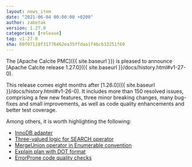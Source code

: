 ```yaml
---
layout: news_item
date: "2021-06-04 00:00:00 +0200"
author: zabetak
version: 1.27.0
categories: [release]
tag: v1-27-0
sha: 60f07118f31776462ea35ffdaa1f46c633251f69
---
```

<!--
{% comment %}
Licensed to the Apache Software Foundation (ASF) under one or more
contributor license agreements.  See the NOTICE file distributed with
this work for additional information regarding copyright ownership.
The ASF licenses this file to you under the Apache License, Version 2.0
(the "License"); you may not use this file except in compliance with
the License.  You may obtain a copy of the License at

http://www.apache.org/licenses/LICENSE-2.0

Unless required by applicable law or agreed to in writing, software
distributed under the License is distributed on an "AS IS" BASIS,
WITHOUT WARRANTIES OR CONDITIONS OF ANY KIND, either express or implied.
See the License for the specific language governing permissions and
limitations under the License.
{% endcomment %}
-->

The [Apache Calcite PMC]({{ site.baseurl }})
is pleased to announce
[Apache Calcite release 1.27.0]({{ site.baseurl }}/docs/history.html#v1-27-0).

This release comes eight months after [1.26.0]({{ site.baseurl }}/docs/history.html#v1-26-0).
It includes more than 150 resolved
issues, comprising a few new features, three minor breaking changes, many bug-fixes and small
improvements, as well as code quality enhancements and better test coverage.

Among others, it is worth highlighting the following:

* [InnoDB adapter](https://issues.apache.org/jira/browse/CALCITE-4034)
* [Three-valued logic for SEARCH operator](https://issues.apache.org/jira/browse/CALCITE-4446)
* [MergeUnion operator in Enumerable convention](https://issues.apache.org/jira/browse/CALCITE-3221)
* [Explain plan with DOT format](https://issues.apache.org/jira/browse/CALCITE-4260)
* [ErrorProne code quality checks](https://issues.apache.org/jira/browse/CALCITE-4314)

